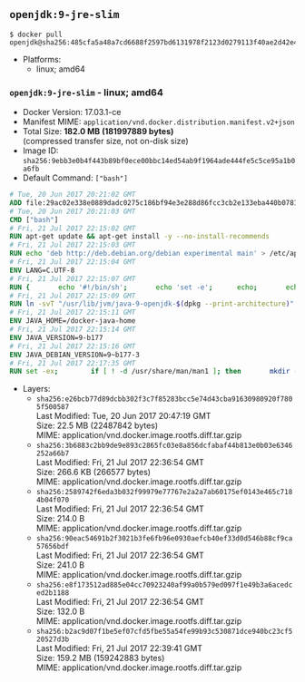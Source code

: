 ## `openjdk:9-jre-slim`

```console
$ docker pull openjdk@sha256:485cfa5a48a7cd6688f2597bd6131978f2123d0279113f40ae2d42e4f8bc8ab1
```

-	Platforms:
	-	linux; amd64

### `openjdk:9-jre-slim` - linux; amd64

-	Docker Version: 17.03.1-ce
-	Manifest MIME: `application/vnd.docker.distribution.manifest.v2+json`
-	Total Size: **182.0 MB (181997889 bytes)**  
	(compressed transfer size, not on-disk size)
-	Image ID: `sha256:9ebb3e0b4f443b89bf0ece00bbc14ed54ab9f1964ade444fe5c5ce95a1b0a6fb`
-	Default Command: `["bash"]`

```dockerfile
# Tue, 20 Jun 2017 20:21:02 GMT
ADD file:29ac02e338e0889dadc0275c186bf94e3e288d86fcc3cb2e133eba440b078128 in / 
# Tue, 20 Jun 2017 20:21:03 GMT
CMD ["bash"]
# Fri, 21 Jul 2017 22:15:02 GMT
RUN apt-get update && apt-get install -y --no-install-recommends 		bzip2 		unzip 		xz-utils 	&& rm -rf /var/lib/apt/lists/*
# Fri, 21 Jul 2017 22:15:03 GMT
RUN echo 'deb http://deb.debian.org/debian experimental main' > /etc/apt/sources.list.d/experimental.list
# Fri, 21 Jul 2017 22:15:04 GMT
ENV LANG=C.UTF-8
# Fri, 21 Jul 2017 22:15:07 GMT
RUN { 		echo '#!/bin/sh'; 		echo 'set -e'; 		echo; 		echo 'dirname "$(dirname "$(readlink -f "$(which javac || which java)")")"'; 	} > /usr/local/bin/docker-java-home 	&& chmod +x /usr/local/bin/docker-java-home
# Fri, 21 Jul 2017 22:15:09 GMT
RUN ln -svT "/usr/lib/jvm/java-9-openjdk-$(dpkg --print-architecture)" /docker-java-home
# Fri, 21 Jul 2017 22:15:11 GMT
ENV JAVA_HOME=/docker-java-home
# Fri, 21 Jul 2017 22:15:14 GMT
ENV JAVA_VERSION=9-b177
# Fri, 21 Jul 2017 22:15:16 GMT
ENV JAVA_DEBIAN_VERSION=9~b177-3
# Fri, 21 Jul 2017 22:17:35 GMT
RUN set -ex; 		if [ ! -d /usr/share/man/man1 ]; then 		mkdir -p /usr/share/man/man1; 	fi; 		apt-get update; 	apt-get install -y 		openjdk-9-jre-headless="$JAVA_DEBIAN_VERSION" 	; 	rm -rf /var/lib/apt/lists/*; 		[ "$(readlink -f "$JAVA_HOME")" = "$(docker-java-home)" ]; 		update-alternatives --get-selections | awk -v home="$(readlink -f "$JAVA_HOME")" 'index($3, home) == 1 { $2 = "manual"; print | "update-alternatives --set-selections" }'; 	update-alternatives --query java | grep -q 'Status: manual'
```

-	Layers:
	-	`sha256:e26bcb77d89dcbb302f3c7f85283bcc5e74d43cba91630980920f7805f500587`  
		Last Modified: Tue, 20 Jun 2017 20:47:19 GMT  
		Size: 22.5 MB (22487842 bytes)  
		MIME: application/vnd.docker.image.rootfs.diff.tar.gzip
	-	`sha256:3b6883c2bb9de9e893c2865fc03e8a856dcfabaf44b813e0b03e6346252a66b7`  
		Last Modified: Fri, 21 Jul 2017 22:36:54 GMT  
		Size: 266.6 KB (266577 bytes)  
		MIME: application/vnd.docker.image.rootfs.diff.tar.gzip
	-	`sha256:2589742f6eda3b032f99979e77767e2a2a7ab60175ef0143e465c7184b04f070`  
		Last Modified: Fri, 21 Jul 2017 22:36:54 GMT  
		Size: 214.0 B  
		MIME: application/vnd.docker.image.rootfs.diff.tar.gzip
	-	`sha256:90eac54691b2f3021b3fe6fb96e0930aefcb40ef33d0d546b88cf9ca57656bdf`  
		Last Modified: Fri, 21 Jul 2017 22:36:54 GMT  
		Size: 241.0 B  
		MIME: application/vnd.docker.image.rootfs.diff.tar.gzip
	-	`sha256:e8f173512ad885e04cc70923240af99a0b579ed097f1e49b3a6acedced2b1188`  
		Last Modified: Fri, 21 Jul 2017 22:36:54 GMT  
		Size: 132.0 B  
		MIME: application/vnd.docker.image.rootfs.diff.tar.gzip
	-	`sha256:b2ac9d07f1be5ef07cfd5fbe55a54fe99b93c530871dce940bc23cf520527d3b`  
		Last Modified: Fri, 21 Jul 2017 22:39:41 GMT  
		Size: 159.2 MB (159242883 bytes)  
		MIME: application/vnd.docker.image.rootfs.diff.tar.gzip
